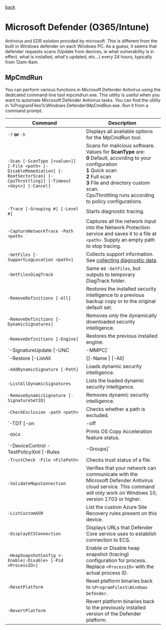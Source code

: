 [back](./README.md)

# Microsoft Defender (O365/Intune)

Antivirus and EDR solution provided by microsoft. This is different from the built in Windows defender on each Windows PC. As a guess, it seems that defender requests scans (Update from devices, ie what vulnerability is in effect, what is installed, what's updated, etc...) every 24 hours, typically from 12am-6am. 

## MpCmdRun

You can perform various functions in Microsoft Defender Antivirus using the dedicated command-line tool mpcmdrun.exe. This utility is useful when you want to automate Microsoft Defender Antivirus tasks. You can find the utility in %ProgramFiles%\Windows Defender\MpCmdRun.exe. Run it from a command prompt.

| Command | Description |
| --- | --- |
| `-?` **or** `-h` | Displays all available options for the MpCmdRun tool. |
| `-Scan [-ScanType [<value>]] [-File <path> [-DisableRemediation] [-BootSectorScan] [-CpuThrottling]] [-Timeout <days>] [-Cancel]` | Scans for malicious software. Values for **ScanType** are:  <br/>**0** Default, according to your configuration <br/>**1** Quick scan <br/>**2** Full scan <br/>**3** File and directory custom scan. <br/>CpuThrottling runs according to policy configurations. |
| `-Trace [-Grouping #] [-Level #]` | Starts diagnostic tracing. |
| `-CaptureNetworkTrace -Path <path>` | Captures all the network input into the Network Protection service and saves it to a file at `<path>`. Supply an empty path to stop tracing. |
| `-GetFiles [-SupportLogLocation <path>]` | Collects support information. See [collecting diagnostic data](https://learn.microsoft.com/en-us/defender-endpoint/collect-diagnostic-data). |
| `-GetFilesDiagTrack` | Same as `-GetFiles`, but outputs to temporary DiagTrack folder. |
| `-RemoveDefinitions [-All]` | Restores the installed security intelligence to a previous backup copy or to the original default set. |
| `-RemoveDefinitions [-DynamicSignatures]` | Removes only the dynamically downloaded security intelligence. |
| `-RemoveDefinitions [-Engine]` | Restores the previous installed engine. |
| `-SignatureUpdate [-UNC |-MMPC]` | Checks for new security intelligence updates. |
| `-Restore  [-ListAll |[[-Name <name>] [-All] |[-FilePath <filePath>]] [-Path <path>]]` | Restores or lists quarantined items. |
| `-AddDynamicSignature [-Path]` | Loads dynamic security intelligence. |
| `-ListAllDynamicSignatures` | Lists the loaded dynamic security intelligence. |
| `-RemoveDynamicSignature [-SignatureSetID]` | Removes dynamic security intelligence. |
| `-CheckExclusion -path <path>` | Checks whether a path is excluded. |
| `-TDT [-on|-off|-default]` | Disable or Enable TDT feature or sets it to default. If no option is specified, it retrieves the current status. |
| `-OSCA` | Prints OS Copy Acceleration feature status. |
| `-DeviceControl -TestPolicyXml  <FilePath> [-Rules | -Groups]` | Validate xml policy groups and rules. |
| `-TrustCheck -File <FilePath>` | Checks trust status of a file. |
| `-ValidateMapsConnection` | Verifies that your network can communicate with the Microsoft Defender Antivirus cloud service. This command will only work on Windows 10, version 1703 or higher. |
| `-ListCustomASR` | List the custom Azure Site Recovery rules present on this device. |
| `-DisplayECSConnection` | Displays URLs that Defender Core service uses to establish connection to ECS. |
| `-HeapSnapshotConfig <-Enable\|-Disable> [-Pid <ProcessID>]` | Enable or Disable heap snapshot (tracing) configuration for process. Replace `<ProcessID>` with the actual process ID. |
| `-ResetPlatform` | Reset platform binaries back to `%ProgramFiles%\Windows Defender`. |
| `-RevertPlatform` | Revert platform binaries back to the previously installed version of the Defender platform. |